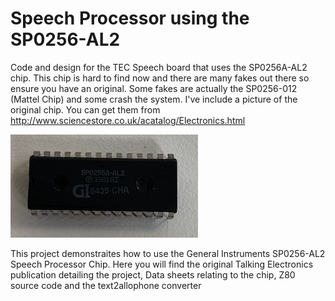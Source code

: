 # Speech Processor using the SP0256-AL2

Code and design for the TEC Speech board that uses the SP0256A-AL2 chip.  This chip is hard to find now and there are many fakes out there so ensure you have an original.  Some fakes are actually the SP0256-012 (Mattel Chip) and some crash the system.  I've include a picture of the original chip.  You can get them from http://www.sciencestore.co.uk/acatalog/Electronics.html

<img width="300" src="SP0256A-AL2_genuine.png">

This project demonstraites how to use the General Instruments SP0256-AL2 Speech Processor Chip.  Here you will find the original Talking Electronics publication detailing the project, Data sheets relating to the chip, Z80 source code and the text2allophone converter


